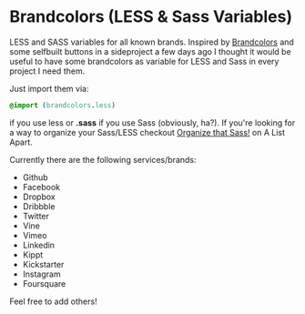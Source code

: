 Brandcolors (LESS & Sass Variables)
===========

LESS and SASS variables for all known brands. Inspired by [Brandcolors](http://brandcolors.net/) and 
some selfbuilt buttons in a sideproject a few days ago I thought it would be useful to have some brandcolors
as variable for LESS and Sass in every project I need them. 

Just import them via: 

 ```css 
@import (brandcolors.less)
 ```
 
if you use less or **.sass** if you use Sass (obviously, ha?). If you're looking for a way to organize your Sass/LESS checkout [Organize that Sass!](http://alistapart.com/blog/post/organize-that-sass) on A List Apart.

Currently there are the following services/brands: 

* Github
* Facebook
* Dropbox
* Dribbble
* Twitter
* Vine
* Vimeo
* Linkedin
* Kippt
* Kickstarter
* Instagram
* Foursquare

Feel free to add others! 